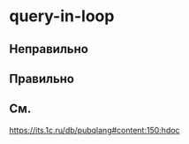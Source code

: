 # query-in-loop

## Неправильно

## Правильно

## См.
https://its.1c.ru/db/pubqlang#content:150:hdoc